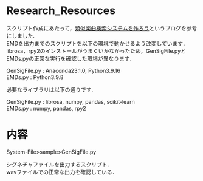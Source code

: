 # Research_Resources
スクリプト作成にあたって，[類似楽曲検索システムを作ろう](https://aidiary.hatenablog.com/entry/20121014/1350211413)というブログを参考にしました.  
EMDを出力までのスクリプトを以下の環境で動かせるよう改変しています．librosa，rpy2のインストールがうまくいかなかったため，GenSigFile.pyとEMDs.pyの正常な実行を確認した環境が異なります．  
  
GenSigFile.py : Anaconda23.1.0, Python3.9.16  
EMDs.py : Python3.9.8  
  
必要なライブラリは以下の通りです.  
  
GenSigFile.py : librosa, numpy, pandas, scikit-learn  
EMDs.py : numpy, pandas, rpy2  
  
# 内容
System-File>sample>GenSigFile.py  

シグネチャファイルを出力するスクリプト．  
wavファイルでの正常な出力を確認している．
